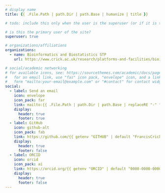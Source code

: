 ```yaml
---
# display name
title: {{ .File.Path | path.Dir | path.Base | humanize | title }}

# todo: include this only when the user is the superuser (or if it is the first author)

# is this the primary user of the site?
superuser: true

# organizations/affiliations
organizations:
  - name: Bioinformatics and Biostatistics STP
    url: https://www.crick.ac.uk/research/platforms-and-facilities/bioinformatics-and-biostatistics

# social/academic networking
# for available icons, see: https://sourcethemes.com/academic/docs/page-builder/#icons
#   for an email link, use "fas" icon pack, "envelope" icon, and a link in the
#   form "mailto:your-email@example.com" or "#contact" for contact widget.
social:
  - label: Send an email
    icon: envelope
    icon_pack: far
    link: mailto:{{ .File.Path | path.Dir | path.Base | replaceRE "-" "." }}@crick.ac.uk?subject={{ getenv "LIMSID" | default "BABS project help" }}
    display:
      header: true
      footer: true
  - label: GitHub
    icon: github-alt
    icon_pack: fab
    link: https://github.com/{{ getenv "GITHUB" | default "FrancisCrickInstitute" }}
    display:
      header: true
      footer: false
  - label: ORCID
    icon: orcid
    icon_pack: ai
    link: https://orcid.org/{{ getenv "ORCID" | default "0000-0000-0000-0000" }}
    display:
      header: true
      footer: false
---
```


<!-- GITHUB=ChristopherBarrington ORCID=0000-0003-1281-2658 LIMSID=`ts get key=Lims` hugo new --kind author authors/christopher-barrington -->
